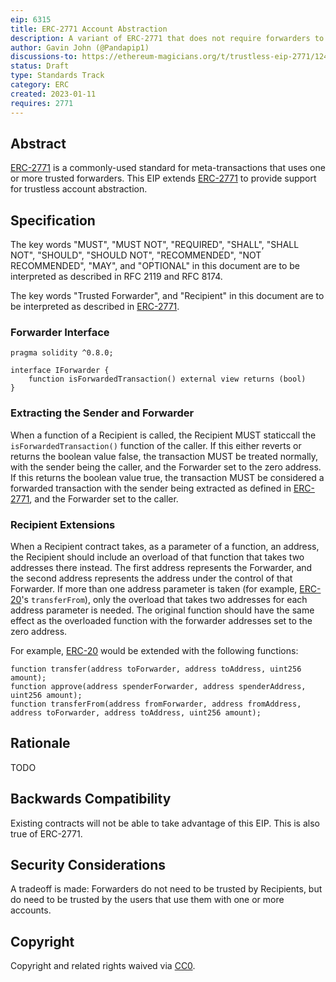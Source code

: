 ```yaml
---
eip: 6315
title: ERC-2771 Account Abstraction
description: A variant of ERC-2771 that does not require forwarders to be trusted
author: Gavin John (@Pandapip1)
discussions-to: https://ethereum-magicians.org/t/trustless-eip-2771/12497
status: Draft
type: Standards Track
category: ERC
created: 2023-01-11
requires: 2771
---
```


## Abstract

[ERC-2771](./eip-2771.md) is a commonly-used standard for meta-transactions that uses one or more trusted forwarders. This EIP extends [ERC-2771](./eip-2771.md) to provide support for trustless account abstraction.

## Specification

The key words "MUST", "MUST NOT", "REQUIRED", "SHALL", "SHALL NOT", "SHOULD", "SHOULD NOT", "RECOMMENDED", "NOT RECOMMENDED", "MAY", and "OPTIONAL" in this document are to be interpreted as described in RFC 2119 and RFC 8174.

The key words "Trusted Forwarder", and "Recipient" in this document are to be interpreted as described in [ERC-2771](./eip-2771.md).

### Forwarder Interface

```solidity
pragma solidity ^0.8.0;

interface IForwarder {
    function isForwardedTransaction() external view returns (bool)
}
```

### Extracting the Sender and Forwarder

When a function of a Recipient is called, the Recipient MUST staticcall the `isForwardedTransaction()` function of the caller. If this either reverts or returns the boolean value false, the transaction MUST be treated normally, with the sender being the caller, and the Forwarder set to the zero address. If this returns the boolean value true, the transaction MUST be considered a forwarded transaction with the sender being extracted as defined in [ERC-2771](./eip-2771.md), and the Forwarder set to the caller.

### Recipient Extensions

When a Recipient contract takes, as a parameter of a function, an address, the Recipient should include an overload of that function that takes two addresses there instead. The first address represents the Forwarder, and the second address represents the address under the control of that Forwarder. If more than one address parameter is taken (for example, [ERC-20](./eip-20.md)'s `transferFrom`), only the overload that takes two addresses for each address parameter is needed. The original function should have the same effect as the overloaded function with the forwarder addresses set to the zero address.

For example, [ERC-20](./eip-20.md) would be extended with the following functions:

```solidity
function transfer(address toForwarder, address toAddress, uint256 amount);
function approve(address spenderForwarder, address spenderAddress, uint256 amount);
function transferFrom(address fromForwarder, address fromAddress, address toForwarder, address toAddress, uint256 amount);
```

## Rationale

TODO

## Backwards Compatibility

Existing contracts will not be able to take advantage of this EIP. This is also true of ERC-2771.

## Security Considerations

A tradeoff is made: Forwarders do not need to be trusted by Recipients, but do need to be trusted by the users that use them with one or more accounts.

## Copyright

Copyright and related rights waived via [CC0](../LICENSE.md).

